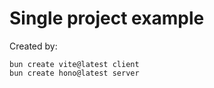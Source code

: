 # Single project example

Created by:

```
bun create vite@latest client
bun create hono@latest server
```
